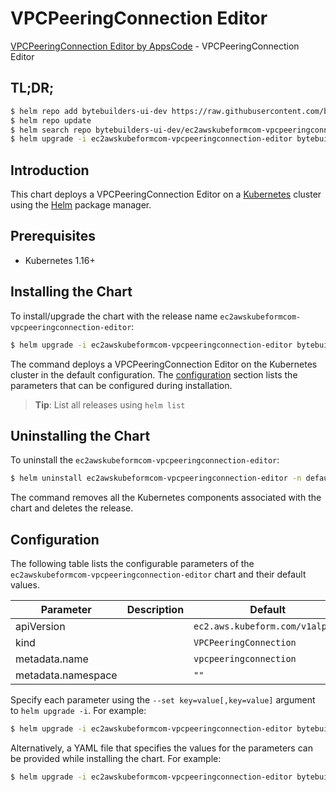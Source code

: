 # VPCPeeringConnection Editor

[VPCPeeringConnection Editor by AppsCode](https://byte.builders) - VPCPeeringConnection Editor

## TL;DR;

```bash
$ helm repo add bytebuilders-ui-dev https://raw.githubusercontent.com/bytebuilders/ui-wizards/
$ helm repo update
$ helm search repo bytebuilders-ui-dev/ec2awskubeformcom-vpcpeeringconnection-editor --version=v0.4.17
$ helm upgrade -i ec2awskubeformcom-vpcpeeringconnection-editor bytebuilders-ui-dev/ec2awskubeformcom-vpcpeeringconnection-editor -n default --create-namespace --version=v0.4.17
```

## Introduction

This chart deploys a VPCPeeringConnection Editor on a [Kubernetes](http://kubernetes.io) cluster using the [Helm](https://helm.sh) package manager.

## Prerequisites

- Kubernetes 1.16+

## Installing the Chart

To install/upgrade the chart with the release name `ec2awskubeformcom-vpcpeeringconnection-editor`:

```bash
$ helm upgrade -i ec2awskubeformcom-vpcpeeringconnection-editor bytebuilders-ui-dev/ec2awskubeformcom-vpcpeeringconnection-editor -n default --create-namespace --version=v0.4.17
```

The command deploys a VPCPeeringConnection Editor on the Kubernetes cluster in the default configuration. The [configuration](#configuration) section lists the parameters that can be configured during installation.

> **Tip**: List all releases using `helm list`

## Uninstalling the Chart

To uninstall the `ec2awskubeformcom-vpcpeeringconnection-editor`:

```bash
$ helm uninstall ec2awskubeformcom-vpcpeeringconnection-editor -n default
```

The command removes all the Kubernetes components associated with the chart and deletes the release.

## Configuration

The following table lists the configurable parameters of the `ec2awskubeformcom-vpcpeeringconnection-editor` chart and their default values.

|     Parameter      | Description |                  Default                   |
|--------------------|-------------|--------------------------------------------|
| apiVersion         |             | <code>ec2.aws.kubeform.com/v1alpha1</code> |
| kind               |             | <code>VPCPeeringConnection</code>          |
| metadata.name      |             | <code>vpcpeeringconnection</code>          |
| metadata.namespace |             | <code>""</code>                            |


Specify each parameter using the `--set key=value[,key=value]` argument to `helm upgrade -i`. For example:

```bash
$ helm upgrade -i ec2awskubeformcom-vpcpeeringconnection-editor bytebuilders-ui-dev/ec2awskubeformcom-vpcpeeringconnection-editor -n default --create-namespace --version=v0.4.17 --set apiVersion=ec2.aws.kubeform.com/v1alpha1
```

Alternatively, a YAML file that specifies the values for the parameters can be provided while
installing the chart. For example:

```bash
$ helm upgrade -i ec2awskubeformcom-vpcpeeringconnection-editor bytebuilders-ui-dev/ec2awskubeformcom-vpcpeeringconnection-editor -n default --create-namespace --version=v0.4.17 --values values.yaml
```
